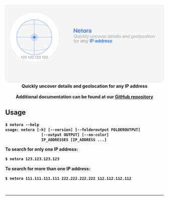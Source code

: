 <p align=center>
  <br>
  <a href="https://github.com/nativevoid/netora" target="_blank"><img src="https://raw.githubusercontent.com/nativevoid/netora/main/docs/images/netora-banner.png" /></a>
  <br>
  <strong><span>Quickly uncover details and geolocation for <strong>any</strong> IP address</span>
  <br><br>
  <span>Additional documentation can be found at our <a href="https://github.com/nativevoid/netora">GitHub repository</a></span>
  <br>
</p>

## Usage

```console
$ netora --help
usage: netora [-h] [--version] [--folderoutput FOLDEROUTPUT]
                [--output OUTPUT] [--no-color]
                IP_ADDRESSES [IP_ADDRESS ...] 
```

To search for only one IP address:
```bash
$ netora 123.123.123.123
```

To search for more than one IP address:
```bash
$ netora 111.111.111.111 222.222.222.222 112.112.112.112
```
<br>

___

<br>
<p align="center">
</a>
</p>